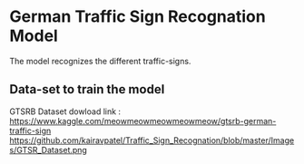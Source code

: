 # German Traffic Sign Recognation Model
The model recognizes the different traffic-signs.
## Data-set to train the model
GTSRB Dataset dowload link : https://www.kaggle.com/meowmeowmeowmeowmeow/gtsrb-german-traffic-sign
https://github.com/kairavpatel/Traffic_Sign_Recognation/blob/master/Images/GTSR_Dataset.png

